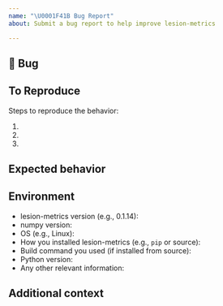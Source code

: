 ```yaml
---
name: "\U0001F41B Bug Report"
about: Submit a bug report to help improve lesion-metrics

---
```


## 🐛 Bug

<!-- A clear and concise description of what the bug is. -->

## To Reproduce

Steps to reproduce the behavior:

1.
2.
3.

<!-- If you have a code sample, error messages, stack traces, please provide it here as well -->

## Expected behavior

<!-- A clear and concise description of what you expected to happen. -->

## Environment

 - lesion-metrics version (e.g., 0.1.14):
 - numpy version:
 - OS (e.g., Linux):
 - How you installed lesion-metrics (e.g., `pip` or source):
 - Build command you used (if installed from source):
 - Python version:
 - Any other relevant information:

## Additional context

<!-- Add any other context about the problem here. -->

